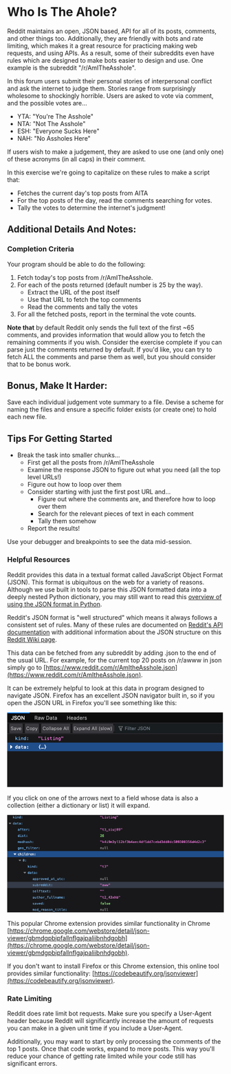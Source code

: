 # Who Is The Ahole?

Reddit maintains an open, JSON based, API for all of its posts, comments, and other things too. Additionally, they are friendly with bots and rate limiting, which makes it a great resource for practicing making web requests, and using APIs. As a result, some of their subreddits even have rules which are designed to make bots easier to design and use. One example is the subreddit "/r/AmITheAsshole".

In this forum users submit their personal stories of interpersonal conflict and ask the internet to judge them. Stories range from surprisingly wholesome to shockingly horrible. Users are asked to vote via comment, and the possible votes are...

* YTA: "You're The Asshole"
* NTA: "Not The Asshole"
* ESH: "Everyone Sucks Here"
* NAH: "No Assholes Here"

If users wish to make a judgement, they are asked to use one (and only one) of these acronyms (in all caps) in their comment.

In this exercise we're going to capitalize on these rules to make a script that:

* Fetches the current day's top posts from AITA
* For the top posts of the day, read the comments searching for votes.
* Tally the votes to determine the internet's judgment!

## Additional Details And Notes:

### Completion Criteria

Your program should be able to do the following:

1. Fetch today's top posts from /r/AmITheAsshole.
2. For each of the posts returned (default number is 25 by the way).
    * Extract the URL of the post itself
    * Use that URL to fetch the top comments
    * Read the comments and tally the votes
3. For all the fetched posts, report in the terminal the vote counts.

**Note that** by default Reddit only sends the full text of the first ~65 comments, and provides information that would allow you to fetch the remaining comments if you wish. Consider the exercise complete if you can parse just the comments returned by default. If you'd like, you can try to fetch ALL the comments and parse them as well, but you should consider that to be bonus work.

## Bonus, Make It Harder:

Save each individual judgement vote summary to a file. Devise a scheme for naming the files and ensure a specific folder exists (or create one) to hold each new file. 

## Tips For Getting Started

* Break the task into smaller chunks...
    * First get all the posts from /r/AmITheAsshole
    * Examine the response JSON to figure out what you need (all the top level URLs!)
    * Figure out how to loop over them
    * Consider starting with just the first post URL and...
        * Figure out where the comments are, and therefore how to loop over them
        * Search for the relevant pieces of text in each comment
        * Tally them somehow
    * Report the results!

Use your debugger and breakpoints to see the data mid-session. 

### Helpful Resources

Reddit provides this data in a textual format called JavaScript Object Format (JSON). This format is ubiquitous on the web for a variety of reasons. Although we use built in tools to parse this JSON formatted data into a deeply nested Python dictionary, you may still want to read this [overview of using the JSON format in Python](https://realpython.com/python-json/).

Reddit's JSON format is "well structured" which means it always follows a consistent set of rules. Many of these rules are documented on [Reddit's API documentation](https://www.reddit.com/dev/api) with additional information about the JSON structure on this [Reddit Wiki page](https://github.com/reddit-archive/reddit/wiki/JSON).

This data can be fetched from any subreddit by adding .json to the end of the usual URL. For example, for the current top 20 posts on /r/awww in json simply go to [https://www.reddit.com/r/AmItheAsshole.json](https://www.reddit.com/r/AmItheAsshole.json).

It can be extremely helpful to look at this data in program designed to navigate JSON. Firefox has an excellent JSON navigator built in, so if you open the JSON URL in Firefox you'll see something like this:

![](assets/firefox-json.png)

If you click on one of the arrows next to a field whose data is also a collection (either a dictionary or list) it will expand.

![](assets/firefox-json-expanded.png)

This popular Chrome extension provides similar functionality in Chrome [https://chrome.google.com/webstore/detail/json-viewer/gbmdgpbipfallnflgajpaliibnhdgobh](https://chrome.google.com/webstore/detail/json-viewer/gbmdgpbipfallnflgajpaliibnhdgobh). 

If you don't want to install Firefox or this Chrome extension, this online tool provides similar functionality: [https://codebeautify.org/jsonviewer](https://codebeautify.org/jsonviewer).

### Rate Limiting

Reddit does rate limit bot requests. Make sure you specify a User-Agent header because Reddit will significantly increase the amount of requests you can make in a given unit time if you include a User-Agent.

Additionally, you may want to start by only processing the comments of the top 1 posts. Once that code works, expand to more posts. This way you'll reduce your chance of getting rate limited while your code still has significant errors.